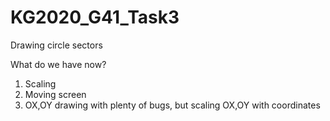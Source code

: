 # KG2020_G41_Task3
 Drawing circle sectors
 
 What do we have now?
 1. Scaling
 2. Moving screen
 3. OX,OY drawing with plenty of bugs, but scaling OX,OY with coordinates
